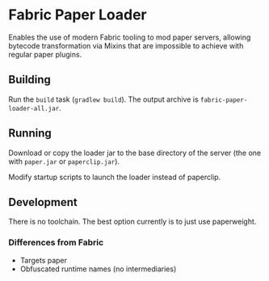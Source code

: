 # Fabric Paper Loader

Enables the use of modern Fabric tooling to mod paper servers, allowing bytecode transformation via Mixins that are 
impossible to achieve with regular paper plugins.

## Building

Run the `build` task (`gradlew build`). The output archive is `fabric-paper-loader-all.jar`.

## Running 

Download or copy the loader jar to the base directory of the server (the one with `paper.jar` or `paperclip.jar`).

Modify startup scripts to launch the loader instead of paperclip.

## Development 

There is no toolchain. The best option currently is to just use paperweight.

### Differences from Fabric 
- Targets paper
- Obfuscated runtime names (no intermediaries)